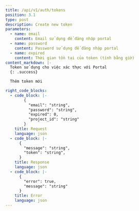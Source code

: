 ```yaml
---
title: /api/v1/auth/tokens
position: 3.1
type: post
description: Create new token
parameters:
  - name: email
    content: Email sử dụng để đăng nhập portal
  - name: password
    content: Password sử dụng để đăng nhập portal
  - name: expired
    content: Thời gian tồn tại của token (tính bằng giờ)
content_markdown: |-
  Token sử dụng cho việc xác thực với Portal
  {: .success}

  Thêm token mới

right_code_blocks:
  - code_block: |-
        {
          "email": "string",
          "password": "string",
          "expired": 0,
          "project_id": "string"
        }
    title: Request
    language: json
  - code_block: |-
      {
        "message": "string",
        "token": "string",
      }
    title: Response
    language: json
  - code_block: |-
      {
        "error": true,
        "message": "string"
      }
    title: Error
    language: json
---
```






